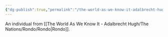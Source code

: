 ```yaml
---
{"dg-publish":true,"permalink":"/the-world-as-we-know-it-adalbrecht-hugh/the-nations/rondo/rondonese/"}
---
```


An individual from [[The World As We Know It - Adalbrecht Hugh/The Nations/Rondo/Rondo\|Rondo]].